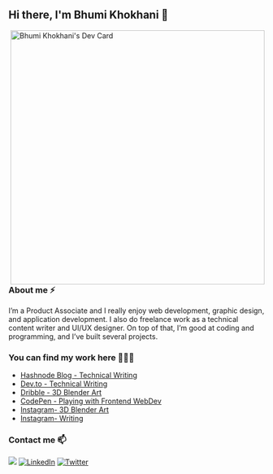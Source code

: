 ## Hi there, I'm Bhumi Khokhani 👋

<!--
**bhumikhokhani/bhumikhokhani** is a ✨ _special_ ✨ repository because its `README.md` (this file) appears on your GitHub profile.

Here are some ideas to get you started:

- 🔭 I’m currently working on ...
- 🌱 I’m currently learning ...
- 👯 I’m looking to collaborate on ...
- 🤔 I’m looking for help with ...
- 💬 Ask me about ...
- 📫 How to reach me: ...
- 😄 Pronouns: ...
- ⚡ Fun fact: ...
-->
<a href="https://app.daily.dev/bhumikhokhani"><img align="right" width="auto" height="500" src="https://api.daily.dev/devcards/81a60553a1c5447a9ee1c3c0e8475456.png?r=uoq" width="400" alt="Bhumi Khokhani's Dev Card"/></a>

### About me ⚡
I’m a Product Associate and I really enjoy web development, graphic design, and application development. I also do freelance work as a technical content writer and UI/UX designer. On top of that, I’m good at coding and programming, and I’ve built several projects.

### You can find my work here 💁🏻‍♀️ 
- [Hashnode Blog - Technical Writing](https://bhumikhokhani.hashnode.dev/)
- [Dev.to - Technical Writing](https://dev.to/bhumikhokhani/)
- [Dribble - 3D Blender Art](https://dribbble.com/Blend_Arts)
- [CodePen - Playing with Frontend WebDev](https://codepen.io/bhumikhokhani/)
- [Instagram- 3D Blender Art](https://www.instagram.com/blend_arts/)
- [Instagram- Writing](https://www.instagram.com/worldy_feels/)
<!--
## Activity

![Bhumi's github stats](https://github-readme-stats.vercel.app/api?username=bhumikhokhani&theme=dark&show_icons=true)
</br>
-->
### Contact me 📫 
  <a href="mailto:bhumikhokhani@gmail.com?"><img src="https://img.shields.io/badge/Gmail-D14836?style=for-the-badge&logo=gmail&logoColor=white"/></a>
  [![LinkedIn](https://img.shields.io/badge/linkedin-%230077B5.svg?style=for-the-badge&logo=linkedin&logoColor=white)](https://www.linkedin.com/in/bhumikhokhani/)
  [![Twitter](https://img.shields.io/badge/TWITTER-%231DA1F2.svg?style=for-the-badge&logo=Twitter&logoColor=white)](https://twitter.com/bhumikhokhani)
